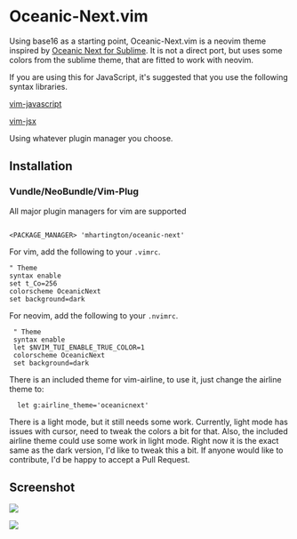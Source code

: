 # Oceanic-Next.vim


Using base16 as a starting point, Oceanic-Next.vim is a neovim theme inspired by [Oceanic Next for Sublime](https://github.com/voronianski/oceanic-next-color-scheme). It is not a direct port, but uses some colors from the sublime theme, that are fitted to work with neovim.


If you are using this for JavaScript, it's suggested that you use the following syntax libraries.

 [vim-javascript](https://github.com/pangloss/vim-javascript)

 [vim-jsx](https://github.com/mxw/vim-jsx)

 Using whatever plugin manager you choose.

## Installation

### Vundle/NeoBundle/Vim-Plug

 All major plugin managers for vim are supported

 ```vim

 <PACKAGE_MANAGER> 'mhartington/oceanic-next'
 ```


For vim, add the following to your `.vimrc`.

 ```viml
 " Theme
 syntax enable
 set t_Co=256
 colorscheme OceanicNext
 set background=dark
 ```

For neovim, add the following to your `.nvimrc`.

```viml
 " Theme
 syntax enable
 let $NVIM_TUI_ENABLE_TRUE_COLOR=1
 colorscheme OceanicNext
 set background=dark
```

There is an included theme for vim-airline, to use it, just change the airline theme to:

```
  let g:airline_theme='oceanicnext'
```

 There is a light mode, but it still needs some work.
 Currently, light mode has issues with cursor, need to tweak the colors a bit for that.
 Also, the included airline theme could use some work in light mode. Right now it is the exact same as the dark version, I'd like to tweak this a bit.
 If anyone would like to contribute, I'd be happy to accept a Pull Request.

## Screenshot

![](https://raw.githubusercontent.com/mhartington/oceanic-next/master/oceanic-next-dark.vim.png)

![](https://raw.githubusercontent.com/mhartington/oceanic-next/master/oceanic-next-light.vim.png)


